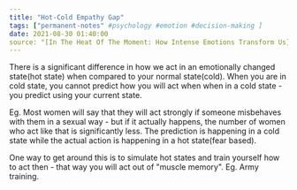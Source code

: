 ```yaml
---
title: "Hot-Cold Empathy Gap"
tags: ["permanent-notes" #psychology #emotion #decision-making ]
date: 2021-08-30 01:40:00
source: "[In The Heat Of The Moment: How Intense Emotions Transform Us](https://www.npr.org/2019/11/27/783495595/in-the-heat-of-the-moment-how-intense-emotions-transform-us)"
---
```


There is a significant difference in how we act in an emotionally changed state(hot state) when compared to your normal state(cold). When you are in  cold state, you cannot predict how you will act when when in a cold state - you predict using your current state.

Eg. Most women will say that they will act strongly if someone misbehaves with them in a sexual way - but if it actually happens, the number of women who act like that is significantly less. The prediction is happening in a cold state while the actual action is happening in a hot state(fear based).

One way to get around this is to simulate hot states and train yourself how to act then - that way you will act out of "muscle memory". Eg. Army training.